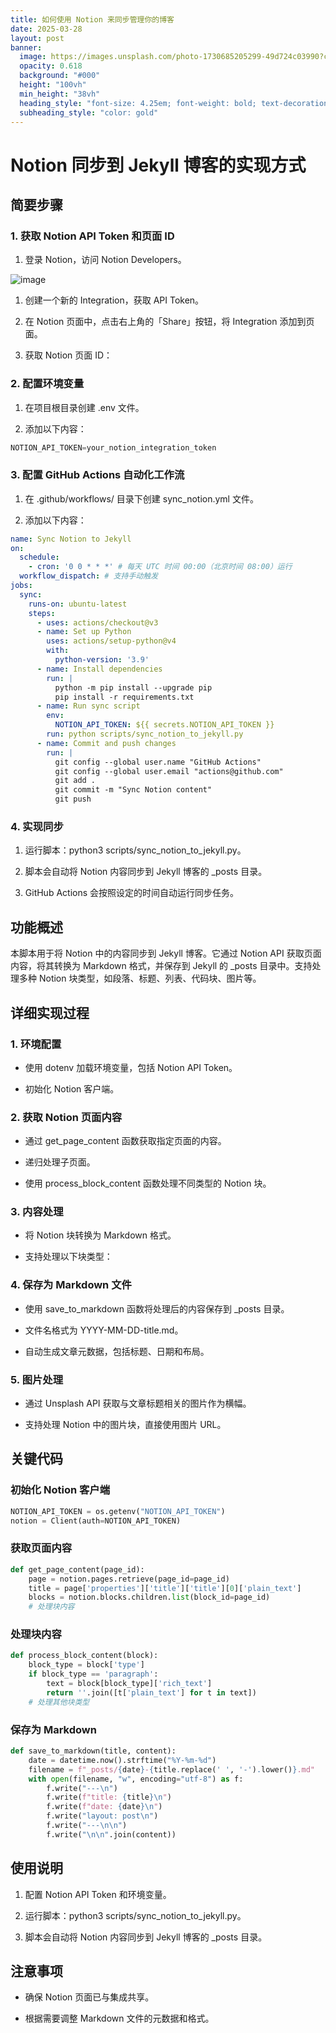 ```yaml
---
title: 如何使用 Notion 来同步管理你的博客
date: 2025-03-28
layout: post
banner:
  image: https://images.unsplash.com/photo-1730685205299-49d724c03990?crop=entropy&cs=tinysrgb&fit=max&fm=jpg&ixid=M3w2OTIwMzJ8MHwxfHJhbmRvbXx8fHx8fHx8fDE3NDMyMDAzMzN8&ixlib=rb-4.0.3&q=80&w=1080
  opacity: 0.618
  background: "#000"
  height: "100vh"
  min_height: "38vh"
  heading_style: "font-size: 4.25em; font-weight: bold; text-decoration: underline"
  subheading_style: "color: gold"
---
```


# Notion 同步到 Jekyll 博客的实现方式

## 简要步骤

### 1. 获取 Notion API Token 和页面 ID

1. 登录 Notion，访问 Notion Developers。

![image](https://prod-files-secure.s3.us-west-2.amazonaws.com/a7a0cc5a-89b9-4cda-8686-1fba0ca52f40/d19c1afe-dea5-4312-9333-786b0ba83054/image.png?X-Amz-Algorithm=AWS4-HMAC-SHA256&X-Amz-Content-Sha256=UNSIGNED-PAYLOAD&X-Amz-Credential=ASIAZI2LB4663PVGT26K%2F20250328%2Fus-west-2%2Fs3%2Faws4_request&X-Amz-Date=20250328T221853Z&X-Amz-Expires=3600&X-Amz-Security-Token=IQoJb3JpZ2luX2VjEP7%2F%2F%2F%2F%2F%2F%2F%2F%2F%2FwEaCXVzLXdlc3QtMiJIMEYCIQCjSg2rHiShFwrd%2Bwatd9l5ldn%2FlgbXHh7iZnZIUDjM4wIhAPcSW9%2FiXd8PtKPknTDlfwuZ%2BCXOe1O5upXtr0qNfqseKv8DCGcQABoMNjM3NDIzMTgzODA1IgzMOh8xUVz7vhRpXBYq3AMw8b3hAZIxAjZ%2B3%2B%2FKgen04yCKCHLTG31MyjyV5PzlP4peUjEoDpYJJR6aPUqKM%2FSssH0W5cYSaHAnrviG5i4sc97rqD6S1FLyhXyXQ%2FwLLfF%2F0JeADdV9JqV6mclnp6hxhnDncHsLv8qAwyPHQUGDaHKPAacVnbUCAD2Ll0tHqa1J3bzYNj178ulcUyrSocF1o6HeQL6ArWMMOlgBTH8UJzG9uwME8Jm4MKZEBKeYY6nTk1jIcg74qCC3CaN6zj2yHHcXlLGGT3ui%2BvCMgX5QKtklDQ891%2F4pdiLIED6Id8ALM723HdLWAV30HtsSb8n68rv6hxyhbkLLa06OMASZ2drwL%2F5OKqJaHu9kOmMXdfMJnwJJZhhDhi06Sn26c61Zj5ESJ6D13nvDXYDPKX%2BBi4%2FDbpWyAZO04NaQ%2FRWaOx9FX8WQUKu5%2BEK5%2BwSUv8Lc%2FdJb%2BGebCndO3rM5qpX%2BTOe457LAGxgOzn2Nk5gT%2FMVGOTSvda1wtrTIV4yP2MjG%2BeaSteVaBiZYEjhpmGGSeFEcwkRa%2FHKraNn031msxpdhc6iPmZf0Rrl%2BBOL0ille832MV66%2F12laVOYlDfDVMfMaZnGC40E0JxOGF%2F%2BxaPiVaCVZ7orVTqLrDTDWqpy%2FBjqkAdLXEf%2BV9j81aCNaXYZK83eRE4DGZFX%2FAcYBcOstBZYxdmXz3JIdyvzuK2nDwMbn2EclP2%2BuOnAgPdyi4pDrzGde7EKhKaN7QVIW1TjwQei5asxyITBW5%2BvTfJVW3ts10JqCkw%2Bp68bpvC%2F%2BZnYLqo9ty3Ht73%2FD8jKANnVqP%2B5SOCGx6n1hz2PDO0evXdotgsmpNQnQXoWoKpBLTO5F9fZrvclU&X-Amz-Signature=246d8a6e0caad1cbfba8d98016094cf9200af3c5422dfa139abf69fb533ceb68&X-Amz-SignedHeaders=host&x-id=GetObject)

1. 创建一个新的 Integration，获取 API Token。

1. 在 Notion 页面中，点击右上角的「Share」按钮，将 Integration 添加到页面。

1. 获取 Notion 页面 ID：


### 2. 配置环境变量

1. 在项目根目录创建 .env 文件。

1. 添加以下内容：

```javascript
NOTION_API_TOKEN=your_notion_integration_token
```

### 3. 配置 GitHub Actions 自动化工作流

1. 在 .github/workflows/ 目录下创建 sync_notion.yml 文件。

1. 添加以下内容：

```yaml
name: Sync Notion to Jekyll
on:
  schedule:
    - cron: '0 0 * * *' # 每天 UTC 时间 00:00（北京时间 08:00）运行
  workflow_dispatch: # 支持手动触发
jobs:
  sync:
    runs-on: ubuntu-latest
    steps:
      - uses: actions/checkout@v3
      - name: Set up Python
        uses: actions/setup-python@v4
        with:
          python-version: '3.9'
      - name: Install dependencies
        run: |
          python -m pip install --upgrade pip
          pip install -r requirements.txt
      - name: Run sync script
        env:
          NOTION_API_TOKEN: ${{ secrets.NOTION_API_TOKEN }}
        run: python scripts/sync_notion_to_jekyll.py
      - name: Commit and push changes
        run: |
          git config --global user.name "GitHub Actions"
          git config --global user.email "actions@github.com"
          git add .
          git commit -m "Sync Notion content"
          git push
```

### 4. 实现同步

1. 运行脚本：python3 scripts/sync_notion_to_jekyll.py。

1. 脚本会自动将 Notion 内容同步到 Jekyll 博客的 _posts 目录。

1. GitHub Actions 会按照设定的时间自动运行同步任务。

## 功能概述

本脚本用于将 Notion 中的内容同步到 Jekyll 博客。它通过 Notion API 获取页面内容，将其转换为 Markdown 格式，并保存到 Jekyll 的 _posts 目录中。支持处理多种 Notion 块类型，如段落、标题、列表、代码块、图片等。

## 详细实现过程

### 1. 环境配置

- 使用 dotenv 加载环境变量，包括 Notion API Token。

- 初始化 Notion 客户端。

### 2. 获取 Notion 页面内容

- 通过 get_page_content 函数获取指定页面的内容。

- 递归处理子页面。

- 使用 process_block_content 函数处理不同类型的 Notion 块。

### 3. 内容处理

- 将 Notion 块转换为 Markdown 格式。

- 支持处理以下块类型：


### 4. 保存为 Markdown 文件

- 使用 save_to_markdown 函数将处理后的内容保存到 _posts 目录。

- 文件名格式为 YYYY-MM-DD-title.md。

- 自动生成文章元数据，包括标题、日期和布局。

### 5. 图片处理

- 通过 Unsplash API 获取与文章标题相关的图片作为横幅。

- 支持处理 Notion 中的图片块，直接使用图片 URL。

## 关键代码

### 初始化 Notion 客户端

```python
NOTION_API_TOKEN = os.getenv("NOTION_API_TOKEN")
notion = Client(auth=NOTION_API_TOKEN)
```

### 获取页面内容

```python
def get_page_content(page_id):
    page = notion.pages.retrieve(page_id=page_id)
    title = page['properties']['title']['title'][0]['plain_text']
    blocks = notion.blocks.children.list(block_id=page_id)
    # 处理块内容
```

### 处理块内容

```python
def process_block_content(block):
    block_type = block['type']
    if block_type == 'paragraph':
        text = block[block_type]['rich_text']
        return ''.join([t['plain_text'] for t in text])
    # 处理其他块类型
```

### 保存为 Markdown

```python
def save_to_markdown(title, content):
    date = datetime.now().strftime("%Y-%m-%d")
    filename = f"_posts/{date}-{title.replace(' ', '-').lower()}.md"
    with open(filename, "w", encoding="utf-8") as f:
        f.write("---\n")
        f.write(f"title: {title}\n")
        f.write(f"date: {date}\n")
        f.write("layout: post\n")
        f.write("---\n\n")
        f.write("\n\n".join(content))
```

## 使用说明

1. 配置 Notion API Token 和环境变量。

1. 运行脚本：python3 scripts/sync_notion_to_jekyll.py。

1. 脚本会自动将 Notion 内容同步到 Jekyll 博客的 _posts 目录。

## 注意事项

- 确保 Notion 页面已与集成共享。

- 根据需要调整 Markdown 文件的元数据和格式。